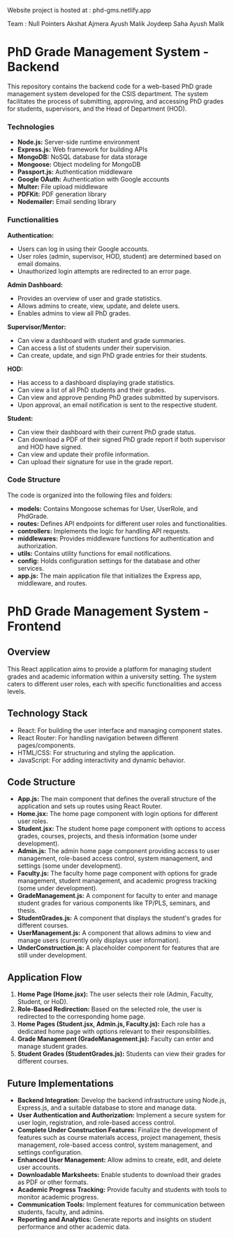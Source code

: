 Website project is hosted at : phd-gms.netlify.app

Team : Null Pointers
Akshat Ajmera
Ayush Malik
Joydeep Saha
Ayush Malik



# PhD Grade Management System - Backend

This repository contains the backend code for a web-based PhD grade management system developed for the CSIS department. The system facilitates the process of submitting, approving, and accessing PhD grades for students, supervisors, and the Head of Department (HOD).

### Technologies

- **Node.js:** Server-side runtime environment
- **Express.js:** Web framework for building APIs
- **MongoDB:** NoSQL database for data storage
- **Mongoose:** Object modeling for MongoDB
- **Passport.js:** Authentication middleware
- **Google OAuth:** Authentication with Google accounts
- **Multer:** File upload middleware
- **PDFKit:** PDF generation library
- **Nodemailer:** Email sending library

### Functionalities

**Authentication:**

- Users can log in using their Google accounts.
- User roles (admin, supervisor, HOD, student) are determined based on email domains.
- Unauthorized login attempts are redirected to an error page.

**Admin Dashboard:**

- Provides an overview of user and grade statistics.
- Allows admins to create, view, update, and delete users.
- Enables admins to view all PhD grades.

**Supervisor/Mentor:**

- Can view a dashboard with student and grade summaries.
- Can access a list of students under their supervision.
- Can create, update, and sign PhD grade entries for their students.

**HOD:**

- Has access to a dashboard displaying grade statistics.
- Can view a list of all PhD students and their grades.
- Can view and approve pending PhD grades submitted by supervisors.
- Upon approval, an email notification is sent to the respective student.

**Student:**

- Can view their dashboard with their current PhD grade status.
- Can download a PDF of their signed PhD grade report if both supervisor and HOD have signed.
- Can view and update their profile information.
- Can upload their signature for use in the grade report.

### Code Structure

The code is organized into the following files and folders:

- **models:** Contains Mongoose schemas for User, UserRole, and PhdGrade.
- **routes:** Defines API endpoints for different user roles and functionalities.
- **controllers:** Implements the logic for handling API requests.
- **middlewares:** Provides middleware functions for authentication and authorization.
- **utils:** Contains utility functions for email notifications.
- **config:** Holds configuration settings for the database and other services.
- **app.js:** The main application file that initializes the Express app, middleware, and routes.








# PhD Grade Management System - Frontend

## Overview

This React application aims to provide a platform for managing student grades and academic information within a university setting. The system caters to different user roles, each with specific functionalities and access levels.

## Technology Stack


*   React: For building the user interface and managing component states.
*   React Router: For handling navigation between different pages/components.
*   HTML/CSS: For structuring and styling the application.
*   JavaScript: For adding interactivity and dynamic behavior.


## Code Structure

*   **App.js:** The main component that defines the overall structure of the application and sets up routes using React Router.
*   **Home.jsx:** The home page component with login options for different user roles.
*   **Student.jsx:** The student home page component with options to access grades, courses, projects, and thesis information (some under development).
*   **Admin.js:** The admin home page component providing access to user management, role-based access control, system management, and settings (some under development).
*   **Faculty.js:** The faculty home page component with options for grade management, student management, and academic progress tracking (some under development).
*   **GradeManagement.js:** A component for faculty to enter and manage student grades for various components like TP/PLS, seminars, and thesis.
*   **StudentGrades.js:** A component that displays the student's grades for different courses.
*   **UserManagement.js:** A component that allows admins to view and manage users (currently only displays user information).
*   **UnderConstruction.js:** A placeholder component for features that are still under development.

## Application Flow

1.  **Home Page (Home.jsx):** The user selects their role (Admin, Faculty, Student, or HoD).
2.  **Role-Based Redirection:** Based on the selected role, the user is redirected to the corresponding home page.
3.  **Home Pages (Student.jsx, Admin.js, Faculty.js):** Each role has a dedicated home page with options relevant to their responsibilities.
4.  **Grade Management (GradeManagement.js):** Faculty can enter and manage student grades.
5.  **Student Grades (StudentGrades.js):** Students can view their grades for different courses.

## Future Implementations

*   **Backend Integration:** Develop the backend infrastructure using Node.js, Express.js, and a suitable database to store and manage data.
*   **User Authentication and Authorization:** Implement a secure system for user login, registration, and role-based access control.
*   **Complete Under Construction Features:** Finalize the development of features such as course materials access, project management, thesis management, role-based access control, system management, and settings configuration.
*   **Enhanced User Management:** Allow admins to create, edit, and delete user accounts.
*   **Downloadable Marksheets:** Enable students to download their grades as PDF or other formats.
*   **Academic Progress Tracking:** Provide faculty and students with tools to monitor academic progress.
*   **Communication Tools:** Implement features for communication between students, faculty, and admins.
*   **Reporting and Analytics:** Generate reports and insights on student performance and other academic data.
